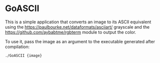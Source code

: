 # GoASCII

This is a simple application that converts an image to its ASCII equivalent using the https://paulbourke.net/dataformats/asciiart/ grayscale and the https://github.com/aybabtme/rgbterm module to output the color.

To use it, pass the image as an argument to the executable generated after compilation:

`./GoASCII {image}`
